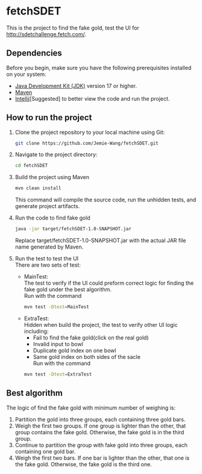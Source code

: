# fetchSDET
This is the project to find the fake gold, test the UI for http://sdetchallenge.fetch.com/.
## Dependencies
Before you begin, make sure you have the following prerequisites installed on your system:

- [Java Development Kit (JDK)](https://www.oracle.com/java/technologies/javase-downloads.html) version 17 or higher.
- [Maven](https://maven.apache.org/download.cgi)
- [Intellij](https://www.jetbrains.com/idea/)[Suggested] to better view the code and run the project.

## How to run the project

1. Clone the project repository to your local machine using Git:

   ```bash
   git clone https://github.com/Jemie-Wang/fetchSDET.git
2. Navigate to the project directory:
   ```bash
   cd fetchSDET
3. Build the project using Maven
   ```bash
   mvn clean install
   ```
   This command will compile the source code, run the unhidden tests, and generate project artifacts.
4. Run the code to find fake gold
   ```bash
   java -jar target/fetchSDET-1.0-SNAPSHOT.jar
   ```
   Replace target/fetchSDET-1.0-SNAPSHOT.jar with the actual JAR file name generated by Maven.
5. Run the test to test the UI<br>
   There are two sets of test:
   - MainTest:<br>
     The test to verify if the UI could preform correct logic for finding the fake gold under the best algorithm.<br>
     Run with the command
     ```bash
     mvn test -Dtest=MainTest
   - ExtraTest:<br>
   Hidden when build the project, the test to verify other UI logic including:<br>
     - Fail to find the fake gold(click on the real gold)<br>
     - Invalid input to bowl<br>
     - Duplicate gold index on one bowl<br>
     - Same gold index on both sides of the sacle<br>
    Run with the command
     ```bash
     mvn test -Dtest=ExtraTest
## Best algorithm
The logic of find the fake gold with minimum number of weighing is:
1. Partition the gold into three groups, each containing three gold bars.
2. Weigh the first two groups. If one group is lighter than the other, that group contains the fake gold. Otherwise, the fake gold is in the third group.
3. Continue to partition the group with fake gold into three groups, each containing one gold bar.
4. Weigh the first two bars. If one bar is lighter than the other, that one is the fake gold. Otherwise, the fake gold is the third one.
     

